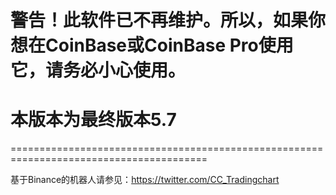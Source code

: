 # **警告！此软件已不再维护。所以，如果你想在CoinBase或CoinBase Pro使用它，请务必小心使用。**
# **本版本为最终版本5.7**
========================================================================================

基于Binance的机器人请参见：https://twitter.com/CC_Tradingchart

<!--
# CoinBasePro Trading Bot
[![made-with-python](https://img.shields.io/badge/Made%20with-Python-1f425f.svg)](https://www.python.org/)

CoinBasePro Trading Bot 通过使用CoinBasePro API来进行加密货币的自动交易.

### *如果你觉得这个程序对你有帮助，请给个点赞 ⭐。 如果你有任何的想法或者建议请提交issues或者给我发邮件。*
:arrow_right:

<img src="/screenshot/01.jpg">

## 免责申明
本项目仅供参考。你不应将任何此类信息或其他材料解释为法律、税务、投资、财务或其他建议。此处包含的任何内容均不构成我或任何第三方服务提供商在本或任何其他司法管辖区购买或出售任何证券或其他金融工具的招揽、推荐、背书或要约，根据证券，此类招揽或要约在该司法管辖区是非法的此类司法管辖区的法律。

如果你打算使用真钱，请自行承担风险。

在任何情况下，本人都不以任何方式对任何索赔、损害、损失、费用、成本或责任承担任何责任，包括但不限于任何直接或间接的利润损失损害。

# 本程序没有设置“止损”功能。 如果你使用杠杆那么在市场震荡情况下你有可能损失你所有的钱。

## 测试结果:
    Windows10 + Python3.9.1  |  passed
    Linux + Python3.8.5      |  passed
------------------------------------------------------------------------

## CoinBase Pro 设置

-  创建一个CoinBase账户 [CoinBase account](https://www.coinbase.com/join/ban_c) (链接中包含了我的推荐信息，如果你能使用该链接注册，我将不胜感谢).
-  启用双因素认证。
-  进入到 [pro.coinbase.com](https://pro.coinbase.com) 进入到CoinBase Pro 的 "API SETTINGS" 页面来创建一个新的API KEY。强烈建议只生成具有”只读/交易“权限的API KEY并启用 "IP Whitelist" 来阻止未授权的访问。
-  购买或转入加密货币到你的账户里。 如果你居住在加拿大CoinBase对通过使用银行账户购买加密货币的支持不太友好。你可以通过使用[shakepay.com](https://shakepay.me/r/ZMLG4KJ) 或者 [bitbuy.ca](https://bitbuy.ca/sign-up?c=G72SCTTHK) (链接中包含了我的推荐信息，如果你能使用该链接注册，我将不胜感谢).
-  建议只转入BTC, USDC, ETH, USDT, DAI到你的账户里，因为这5种加密货币是锚定货币。如果你转入其他的加密货币由于缺少历史交易记录，程序会因为无法计算出成本而无法进行买卖交易。 


## Linux 环境下的程序启动
- 启动程序
```
$nohup ./startCBP.sh >/dev/null 2>&1 & echo $! > run.pid
$tail -f output.txt
```
- 停止程序
```
$./stopCBP.sh
```


## 对variable.py中各个参数的说明
```
#Initial Parameters
import ctypes
import os
api_key = ''
secret_key = ''
passphrase = ''
if os.name == 'nt':
    screen_width = ctypes.windll.user32.GetSystemMetrics(0)
    screen_height = ctypes.windll.user32.GetSystemMetrics(1)
Long_Term_Indicator_days = 300
Long_Term_Indicator_days_granularity = 86400 #{60, 300, 900, 3600, 21600, 86400}
Short_Term_Indicator_days = 1
Short_Term_Indicator_days_granularity = 300 #{60, 300, 900, 3600, 21600, 86400}
seconds_UTC2local = -25200
profit_rate = 1.10
skip_indicator_profit_rate = 1.50
seconds_pause_request = 0.5
seconds_cancel_order = 60
first_buy_percent = 0.10
second_buy_percent = 0.20
third_buy_percent = 0.30
quote_currency = ["BTC","USDC","ETH","USDT"]
quote_lower_limit = {'BTC':100, 'USDC':100, 'ETH':10, 'USDT':10}
exclude_currency = ["XRP-BTC","DAI-USDC","WBTC-BTC"] # "exclude_currency" and "include_currency" only one can have items or both empty
include_currency = [] # "exclude_currency" and "include_currency" only one can have items or both empty
output_data_file = 'output_data.txt'
close_plot_second = 5 # "0" will not show the plot, just use for generate data
order_start_date = '2021-02-01'
min_history_data = 30 # new cryptocurrency involved into CoinBase without enoough data may cause the indicators error. use this parameter to skip those new cryptocurrencies.
```

-  api_key - 请填入你自己的 CoinBase Pro API key.
-  secret_key - 请填入你自己的 CoinBase Pro secret key.
-  passphrase - 请填入你自己的 CoinBase Pro passphrase.
-  screen_width and screen_height - 该参数只被用在本人的另外一个程序中 [CoinBasePro Trading Simulator](https://github.com/banhao/CoinBasePro-Trading-Simulator)
-  Long_Term_Indicator_days - CoinBase的API每次调用最大只能返回300个数据，如果颗粒度"granularity" 设置为86400秒也就是一天，那么就是返回300天的数据。
-  Long_Term_Indicator_days_granularity - 颗粒度86400秒就是一天, 21600秒就是6小时, 3600秒就是1小时, 900秒就是15分钟, 300秒就是5分钟, 60秒就是1分钟。
-  Short_Term_Indicator_days - CoinBase的API每次调用最大只能返回300个数据，如果颗粒度"granularity" 设置为300秒也就是5分钟，那么就是返回1天1小时的数据。
-  Short_Term_Indicator_days_granularity - 颗粒度86400秒就是一天, 21600秒就是6小时, 3600秒就是1小时, 900秒就是15分钟, 300秒就是5分钟, 60秒就是1分钟。
-  seconds_UTC2local - 本地时间和UTC之间的时差需要换算成秒。
-  profit_rate - 定义最低利润率，默认是10%。当前价格达到了成本价格的1.1倍后，如果还满足技术指标条件那么卖出条件就达成程序会自动卖出相应的加密货币。也就是说最低利润能确保10%。
-  skip_indicator_profit_rate - 定义屏蔽技术指标的利润率，默认是50%。当前价格达到了成本价格的1.5倍后，无论是否满足技术指标，程序都会启动全部卖出相应的加密货币。
-  seconds_pause_request - 定义每次调用API后的停顿时间, 由于受到API调用次数频度的限制，如果停顿少于0.5秒有可能触发API调用限制。
-  seconds_cancel_order - 如果交易在设定的时间之内没有匹配交易成功那么该笔交易将会被取消。
-  first_buy_percent - 初次购买，当买入条件满足时使用多少的资金买入加密货币，默认设定为10%，资金按照换算成USDC计算。
-  second_buy_percent - 第二次购买，当买入条件满足时使用多少的资金买入加密货币，默认设定为20%，资金按照换算成USDC计算。
-  third_buy_percent - 第三次购买，当买入条件满足时使用多少的资金买入加密货币，默认设定为30%，资金按照换算成USDC计算。
-  quote_currency - 锚定货币设定，目前CoinBase Pro支持BTC, USDT, USDC, DAI, ETH等5种货币为锚定货币。
-  quote_lower_limit - 设定锚定货币最低资金限额，当达到该限额后买入行为将会停止，资金按照换算成USDC计算。假如你有相当于1000USDC的比特币在账户里，当设定限额为500时，当卖出比特币买入其他加密货币后，比特币的余额小于500USDC时，将不会再有任何卖出比特币买入其他加密货币的交易行为。此参数的目的是为了当有需要保留一部分锚定货币做长期投资打算，而不打算用来做货币对交易时使用。
-  exclude_currency - 排除的交易货币对，例如某些稳定币
-  include_currency - 限定只交易某些货币对。如果空白，交易货币对将会是CoinBase所支持的所有货币对。 
-  output_data_file - 数据输出文件，该参数只被用在本人的另外一个程序中 [CoinBasePro Trading Simulator](https://github.com/banhao/CoinBasePro-Trading-Simulator)。
-  close_plot_second - 该参数只被用在本人的另外一个程序中 [CoinBasePro Trading Simulator](https://github.com/banhao/CoinBasePro-Trading-Simulator).
-  order_start_date - 获取历史交易开始时间。长时间交易后会形成很长的交易记录，本程序根据交易记录自动生成成本价格，如果交易历史记录过长会导致程序计算时间变长，通过该参数可以屏蔽掉太久远的交易记录。
-  min_history_data - 新引入的加密货币由于缺少足够的历史数据，会引发指标出现错误。该参数设置默认为30天，确保新引入的加密货币有足够天数的数据后可正常生成各个技术指标。

## 买入条件

-  初次买入条件

(短期交易指标（默认为5分钟线）为阳线并且收盘价位于布林线下行线的下方 或者 短期交易指标（默认为5分钟线）为阴线并且开盘价位于布林线下行线的下方) 并且  短期交易指标（默认为5分钟线）CCI小于-100 并且 长期交易指标（默认为1天线）最低价位于布林线下行线的下方
```
if ((short_term_simulation_data['Close'].iloc[-1] > short_term_simulation_data['Open'].iloc[-1] and short_term_simulation_data['Close'].iloc[-1] < short_term_simulation_data['BOLLINGER_LBAND'].iloc[-1])or (short_term_simulation_data['Close'].iloc[-1] < short_term_simulation_data['Open'].iloc[-1] and short_term_simulation_data['Open'].iloc[-1] < short_term_simulation_data['BOLLINGER_LBAND'].iloc[-1])) and short_term_simulation_data['CCI'].iloc[-1] < -100 and long_term_simulation_data['Low'].iloc[-1] < long_term_simulation_data['BOLLINGER_LBAND'].iloc[-1]:
```

-  第二次买入条件
 
(当前价格低于历史成交买入最低交易价格的80%) 并且 (短期交易指标（默认为5分钟线）为阳线并且收盘价位于布林线下行线的下方 或者 短期交易指标（默认为5分钟线）为阴线并且开盘价位于布林线下行线的下方) 并且 短期交易指标（默认为5分钟线）CCI小于-100 
```
if ((short_term_simulation_data['Close'].iloc[-1] > short_term_simulation_data['Open'].iloc[-1] and short_term_simulation_data['Close'].iloc[-1] < short_term_simulation_data['BOLLINGER_LBAND'].iloc[-1])or (short_term_simulation_data['Close'].iloc[-1] < short_term_simulation_data['Open'].iloc[-1] and short_term_simulation_data['Open'].iloc[-1] < short_term_simulation_data['BOLLINGER_LBAND'].iloc[-1])) and short_term_simulation_data['CCI'].iloc[-1] < -100:
```

-  第三次买入条件

(当前价格低于历史成交买入最低交易价格的70%) 并且 (短期交易指标（默认为5分钟线）为阳线并且收盘价位于布林线下行线的下方 或者 短期交易指标（默认为5分钟线）为阴线并且开盘价位于布林线下行线的下方) 并且 短期交易指标（默认为5分钟线）CCI小于-100
```
if ((short_term_simulation_data['Close'].iloc[-1] > short_term_simulation_data['Open'].iloc[-1] and short_term_simulation_data['Close'].iloc[-1] < short_term_simulation_data['BOLLINGER_LBAND'].iloc[-1])or (short_term_simulation_data['Close'].iloc[-1] < short_term_simulation_data['Open'].iloc[-1] and short_term_simulation_data['Open'].iloc[-1] < short_term_simulation_data['BOLLINGER_LBAND'].iloc[-1])) and short_term_simulation_data['CCI'].iloc[-1] < -100:
```


## 卖出条件
- (当前价格达到成本价的1.1倍 并且 短期交易指标（默认为5分钟线）CCI大于100 并且 长期交易指标（默认为1天线）收盘价位于布林线上行线的上方) 或者 (当前价格达到成本价的1.5倍)并且 货币余额大于零 
```
if (( float(last_trade_price) > currency_cost[0]*profit_rate and short_term_simulation_data['CCI'].iloc[-1] > 100 and long_term_simulation_data['Close'].iloc[-1] > long_term_simulation_data['BOLLINGER_HBAND'].iloc[-1] ) or ( float(last_trade_price) > currency_cost[0]*skip_indicator_profit_rate )) and currency_cost[1] != 0
```

### 你也可以定制你自己的交易条件并通过使用我的另一个程序 [CoinBasePro Trading Simulator](https://github.com/banhao/CoinBasePro-Trading-Simulator) 来进行仿真验证。 目前我仍然在研究如果能方便的设置交易条件并且可在两个程序 [CoinBasePro_Trading_Bot](https://github.com/banhao/coinbasepro-Trading-Bot) 间 [CoinBasePro Trading Simulator](https://github.com/banhao/CoinBasePro-Trading-Simulator) 共享


## 支持本项目
如果你觉得本程序能帮助你在加密货币市场中挣到钱，如能通过下面的链接帮我买一杯咖啡，我将非常感谢！

<a href="https://www.buymeacoffee.com/haoban" target="_blank"><img src="https://www.buymeacoffee.com/assets/img/custom_images/orange_img.png" alt="Buy Me A Coffee" style="height: 41px !important;width: 174px !important;box-shadow: 0px 3px 2px 0px rgba(190, 190, 190, 0.5) !important;-webkit-box-shadow: 0px 3px 2px 0px rgba(190, 190, 190, 0.5) !important;" ></a>

[PayPal.Me](https://paypal.me/HAOBAN99?locale.x=en_US)
-->
